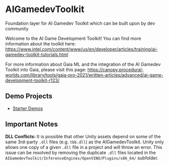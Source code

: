 # AIGamedevToolkit
Foundation layer for AI Gamedev Toolkit which can be built upon by dev community

Welcome to the AI Game Development Toolkit! You can find more information about the toolkit here: https://www.intel.com/content/www/us/en/developer/articles/training/ai-gamedev-toolkit-tutorials.html

For more information about Gaia ML and the integration of the AI Gamedev Toolkit into Gaia, please visit this page: https://canopy.procedural-worlds.com/library/tools/gaia-pro-2021/written-articles/advanced/ai-game-development-toolkit-r123/



## Demo Projects

* [Starter Demos](https://github.com/IntelSoftware/aigamedevtoolkit-starter-demos)

## Important Notes

**DLL Conflicts:** It is possible that other Unity assets depend on some of the same 3rd-party `.dll` files (e.g. `tbb.dll`) as the AIGamedevToolkit. Unity only allows one copy of a given `.dll` file in a project and will throw an error. This issue can be resolved by removing the duplicate `.dll` files located in the `AIGamedevToolkit/InferenceEngines/OpenVINO/Plugins/x86_64/` subfolder.

